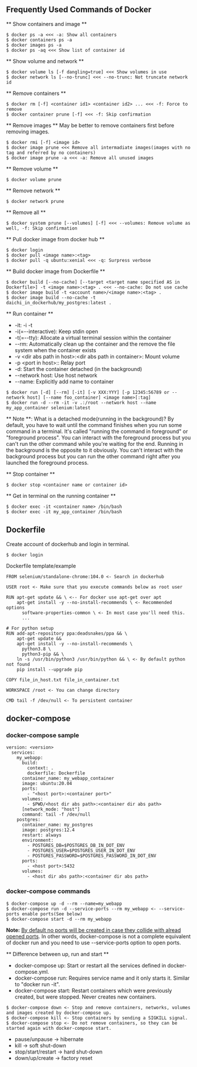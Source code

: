 ## Frequently Used Commands of Docker
** Show containers and image **
```
$ docker ps -a <<< -a: Show all containers
$ docker containers ps -a
$ docker images ps -a
$ docker ps -aq <<< Show list of container id
```

** Show volume and network **
```
$ docker volume ls [-f dangling=true] <<< Show volumes in use
$ docker network ls [--no-trunc] <<< --no-trunc: Not truncate network id
```

** Remove containers **
```
$ docker rm [-f] <container id1> <container id2> ... <<< -f: Force to remove
$ docker container prune [-f] <<< -f: Skip confirmation

```

** Remove images **
May be better to remove containers first before removing images.
```
$ docker rmi [-f] <image id>
$ docker image prune <<< Remove all intermadiate images(images with no tag and referred by no containers)
$ docker image prune -a <<< -a: Remove all unused images
```

** Remove volume **
```
$ docker volume prune
```

** Remove network **
```
$ docker network prune
```

** Remove all **
```
$ docker system prune [--volumes] [-f] <<< --volumes: Remove volume as well, -f: Skip confirmation
```

** Pull docker image from docker hub **
```
$ docker login
$ docker pull <image name>:<tag>
$ docker pull -q ubuntu:xenial <<< -q: Surpress verbose
```

** Build docker image from Dockerfile **
```
$ docker build [--no-cache] [--target <target name specified AS in Dockerfile>] -t <image name>:<tag> . <<< --no-cache: Do not use cache
$ docker image build -t <account name>/<image name>:<tag> .
$ docker image build --no-cache -t daichi_in_dockerhub/my_postgres:latest .
```

** Run container **
* -it: -i -t
* -i(=--interactive): Keep stdin open
* -t(=--tty): Allocate a virtual terminal session within the container
* --rm: Automatically clean up the container and the remove the file system when the container exists
* -v \<dir abs path in host>:\<dir abs path in container>: Mount volume
* -p \<port in host>:<port in container>: Relay port
* -d: Start the container detached (in the background)
* --network host: Use host network
* --name: Explicitly add name to container
```
$ docker run [-d] [--rm] [-it] [-v XXX:YYY] [-p 12345:56789 or --network host] [--name foo_container] <image name>[:tag]
$ docker run -d --rm -it -v .:/root --network host --name my_app_container selenium:latest
```
** Note **: What is a detached mode(running in the background)? By default, you have to wait until the command finishes when you run some command in a terminal. It's called "running the command in foreground" or "foreground process". You can interact with the foreground process but you can't run the other command while you're waiting for the end. Running in the background is the opposite to it obviously. You can't interact with the background process but you can run the other command right after you launched the foreground process.

** Stop container **
```
$ docker stop <container name or container id>
```

** Get in terminal on the running container **
```
$ docker exec -it <container name> /bin/bash
$ docker exec -it my_app_container /bin/bash
```

## Dockerfile

Create account of dockerhub and login in terminal.
```
$ docker login
```

Dockerfile template/example
```
FROM selenium/standalone-chrome:104.0 <- Search in dockerhub

USER root <- Make sure that you execute commands below as root user

RUN apt-get update && \ <-- For docker use apt-get over apt
    apt-get install -y --no-install-recommends \ <- Recommended options
      software-properties-common \ <- In most case you'll need this.
      ...

# For python setup
RUN add-apt-repository ppa:deadsnakes/ppa && \
    apt-get update &&
    apt-get install -y --no-install-recommends \
      python3.8 \
      python3-pip && \
    ln -s /usr/bin/python3 /usr/bin/python && \ <- By default python not found
    pip install --upgrade pip

COPY file_in_host.txt file_in_container.txt

WORKSPACE /root <- You can change directory

CMD tail -f /dev/null <- To persistent container
```

## docker-compose

### docker-compose sample
```
version: <version>
  services:
    my_webapp:
      build:
        context: .
        dockerfile: Dockerfile
      container_name: my_webapp_container
      image: ubuntu:20.04
      ports:
        - "<host port>:<container port>"
      volumes:
        - $PWD/<host dir abs path>:<container dir abs path>
      [network_mode: "host"]
      command: tail -f /dev/null
    postgres:
      container_name: my_postgres
      image: postgres:12.4
      restart: always
      environment:
        - POSTGRES_DB=$POSTGRES_DB_IN_DOT_ENV
        - POSTGRES_USER=$POSTGRES_USER_IN_DOT_ENV
        - POSTGRES_PASSWORD=$POSTGRES_PASSWORD_IN_DOT_ENV
      ports:
        - <host port>:5432
      volumes:
        - <host dir abs path>:<container dir abs path>
```

### docker-compose commands
```
$ docker-compose up -d --rm --name=my_webapp
$ docker-compose run -d --service-ports --rm my_webapp <- --service-ports enable ports(See below)
$ docker-compose start -d --rm my_webapp
```
**Note:** [By default no ports will be created in case they collide with alread opened ports](https://github.com/docker/compose/issues/1256). In other words, docker-compose is not a complete equivalent of docker run and you need to use --service-ports option to open ports.

** Difference between up, run and start **
* docker-compose up: Start or restart all the services defined in docker-compose.yml.
* docker-compose run: Requires service name and it only starts it. Similar to "docker run -it".
* docker-compose start: Restart containers which were previously created, but were stopped. Never creates new containers.

```
$ docker-compose down <- Stop and remove containers, networks, volumes and images created by docker-compose up.
$ docker-compose kill <- Stop containers by sending a SIGKILL signal.
$ docker-compose stop <- Do not remove containers, so they can be started again with docker-compose start.
```

* pause/unpause -> hibernate
* kill -> soft shut-down
* stop/start/restart -> hard shut-down
* down/up/create -> factory reset
